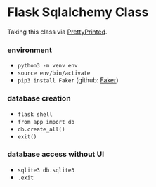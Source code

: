 # Flask Sqlalchemy Class

Taking this class via [PrettyPrinted](https://courses.prettyprinted.com/).

### environment

- `python3 -m venv env`
- `source env/bin/activate`
- `pip3 install Faker` (github: [Faker](https://github.com/joke2k/faker))

### database creation

- `flask shell`
- `from app import db`
- `db.create_all()`
- `exit()`

### database access without UI

- `sqlite3 db.sqlite3`
- `.exit` 